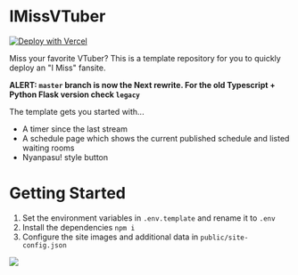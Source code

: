# IMissVTuber
[![Deploy with Vercel](https://vercel.com/button)](https://vercel.com/new/clone?repository-url=https%3A%2F%2Fgithub.com%2Fpinapelz%2FIMissVTuber&env=CHANNEL_ID,NEXT_PUBLIC_SCHEDULE_THUMBNAIL,HOLODEX_API_KEY&envDescription=https%3A%2F%2Fgithub.com%2Fpinapelz%2FIMissVTuber%2Fblob%2Fmaster%2FREADME.md%23getting-started&project-name=imissvtuber&demo-title=IMissVtuber&demo-description=A%20IMiss%20Fansite%20Template.%20Refer%20to%20GitHub%20and%20Wiki%20for%20more%20information&demo-url=https%3A%2F%2Fgithub.com%2Fpinapelz%2FIMissVTuber)

Miss your favorite VTuber? This is a template repository for you to quickly deploy an "I Miss" fansite.

**ALERT: `master` branch is now the Next rewrite. For the old Typescript + Python Flask version check `legacy`**

The template gets you started with...
- A timer since the last stream
- A schedule page which shows the current published schedule and listed waiting rooms
- Nyanpasu! style button

# Getting Started
1. Set the environment variables in `.env.template` and rename it to `.env`
2. Install the dependencies `npm i`
3. Configure the site images and additional data in `public/site-config.json`


![](https://github.com/pinapelz/pinapelz/assets/21994085/cc0f1230-76a4-416c-8aa7-eb88172679b4)